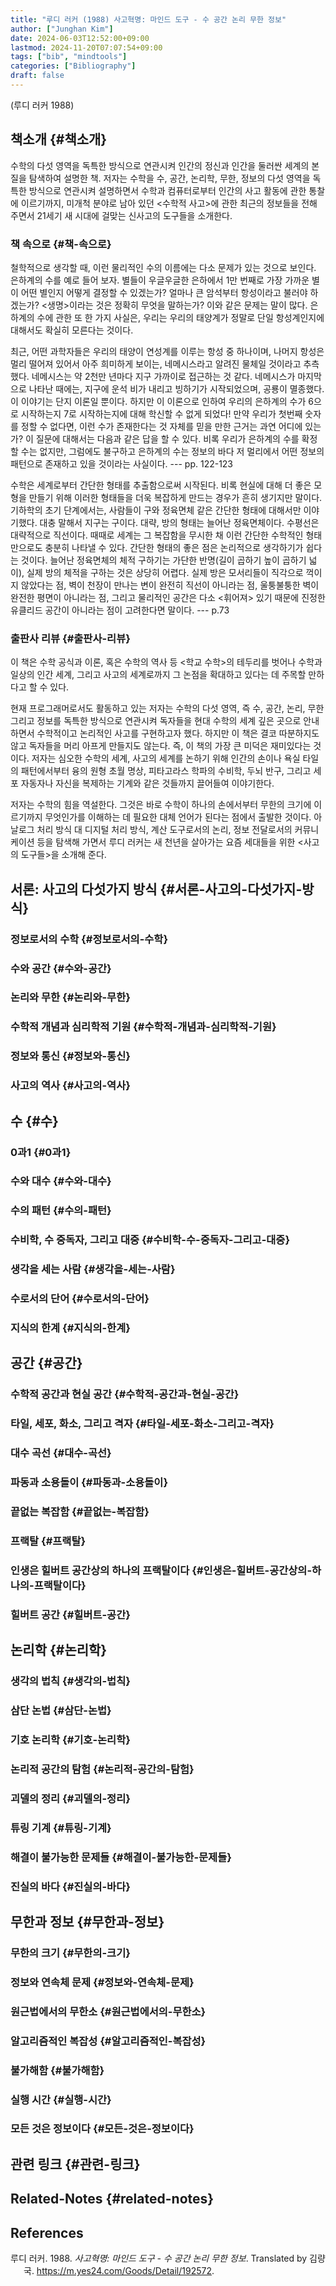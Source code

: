 ```yaml
---
title: "루디 러커 (1988) 사고혁명: 마인드 도구 - 수 공간 논리 무한 정보"
author: ["Junghan Kim"]
date: 2024-06-03T12:52:00+09:00
lastmod: 2024-11-20T07:07:54+09:00
tags: ["bib", "mindtools"]
categories: ["Bibliography"]
draft: false
---
```


(루디 러커 1988)


## 책소개 {#책소개}

수학의 다섯 영역을 독특한 방식으로 연관시켜 인간의 정신과 인간을 둘러싼 세계의 본질을 탐색하여 설명한 책. 저자는 수학을 수, 공간, 논리학, 무한, 정보의 다섯 영역을 독특한 방식으로 연관시켜 설명하면서 수학과 컴퓨터로부터 인간의 사고 활동에 관한 통찰에 이르기까지, 미개척 분야로 남아 있던 &lt;수학적 사고&gt;에 관한 최근의 정보들을 전해 주면서 21세기 새 시대에 걸맞는 신사고의 도구들을 소개한다.


### 책 속으로 {#책-속으로}

철학적으로 생각할 때, 이런 물리적인 수의 이름에는 다소 문제가 있는 것으로 보인다. 은하계의 수를 예로 들어 보자. 별들이 우글우글한 은하에서 1만 번째로 가장 가까운 별이 어떤 별인지 어떻게 결정할 수 있겠는가? 얼마나 큰 암석부터 항성이라고 불러야 하겠는가? &lt;생명&gt;이라는 것은 정확히 무엇을 말하는가? 이와 같은 문제는 말이 많다. 은하계의 수에 관한 또 한 가지 사실은, 우리는 우리의 태양계가 정말로 단일 항성계인지에 대해서도 확실히 모른다는 것이다.

최근, 어떤 과학자들은 우리의 태양이 연성계를 이루는 항성 중 하나이며, 나머지 항성은 멀리 떨어져 있어서 아주 희미하게 보이는, 네메시스라고 알려진 물체일 것이라고 추측했다. 네메시스는 약 2천만 년마다 지구 가까이로 접근하는 것 같다. 네메시스가 마지막으로 나타난 때에는, 지구에 운석 비가 내리고 빙하기가 시작되었으며, 공룡이 멸종했다. 이 이야기는 단지 이론일 뿐이다. 하지만 이 이론으로 인하여 우리의 은하계의 수가 6으로 시작하는지 7로 시작하는지에 대해 학신할 수 없게 되었다! 만약 우리가 첫번째 숫자를 정할 수 없다면, 이런 수가 존재한다는 것 자체를 믿을 만한 근거는 과연 어디에 있는가? 이 질문에 대해서는 다음과 같은 답을 할 수 있다. 비록 우리가 은하계의 수를 확정할 수는 없지만, 그럼에도 불구하고 은하계의 수는 정보의 바다 저 멀리에서 어떤 정보의 패턴으로 존재하고 있을 것이라는 사실이다. --- pp. 122-123

수학은 세계로부터 간단한 형태를 추출함으로써 시작된다. 비록 현실에 대해 더 좋은 모형을 만들기 위해 이러한 형태들을 더욱 복잡하게 만드는 경우가 흔히 생기지만 말이다. 기하학의 초기 단계에서는, 사람들이 구와 정육면체 같은 간단한 형태에 대해서만 이야기했다. 대충 말해서 지구는 구이다. 대략, 방의 형태는 늘어난 정육면체이다. 수평선은 대략적으로 직선이다. 때때로 세계는 그 복잡함을 무시한 채 이런 간단한 수학적인 형태만으로도 충분히 나타낼 수 있다. 간단한 형태의 좋은 점은 논리적으로 생각하기가 쉽다는 것이다. 늘어난 정육면체의 체적 구하기는 가단한 반명(길이 곱하기 높이 곱하기 넓이), 실제 방의 체적을 구하는 것은 상당히 어렵다. 실제 방은 모서리들이 직각으로 꺽이지 않았다는 점, 벽이 천장이 만나는 변이 완전히 직선이 아니라는 점, 울퉁불퉁한 벽이 완전한 평면이 아니라는 점, 그리고 물리적인 공간은 다소 &lt;휘어져&gt; 있기 때문에 진정한 유클리드 공간이 아니라는 점이 고려한다면 말이다. --- p.73


### 출판사 리뷰 {#출판사-리뷰}

이 책은 수학 공식과 이론, 혹은 수학의 역사 등 &lt;학교 수학&gt;의 테두리를 벗어나 수학과 일상의 인간 세계, 그리고 사고의 세계로까지 그 논점을 확대하고 있다는 데 주목할 만하다고 할 수 있다.

현재 프로그래머로서도 활동하고 있는 저자는 수학의 다섯 영역, 즉 수, 공간, 논리, 무한 그리고 정보를 독특한 방식으로 연관시켜 독자들을 현대 수학의 세계 깊은 곳으로 안내하면서 수학적이고 논리적인 사고를 구현하고자 했다. 하지만 이 책은 결코 따분하지도 않고 독자들을 머리 아프게 만들지도 않는다. 즉, 이 책의 가장 큰 미덕은 재미있다는 것이다. 저자는 심오한 수학의 세계, 사고의 세계를 논하기 위해 인간의 손이나 욕실 타일의 패턴에서부터 융의 원형 초월 명상, 피타고라스 학파의 수비학, 두뇌 반구, 그리고 세포 자동자나 자신을 복제하는 기계와 같은 것들까지 끌어들여 이야기한다.

저자는 수학의 힘을 역설한다. 그것은 바로 수학이 하나의 손에서부터 무한의 크기에 이르기까지 무엇인가를 이해하는 데 필요한 대체 언어가 된다는 점에서 출발한 것이다. 아날로그 처리 방식 대 디지털 처리 방식, 계산 도구로서의 논리, 정보 전달로서의 커뮤니케이션 등을 탐색해 가면서 루디 러커는 새 천년을 살아가는 요즘 세대들을 위한 &lt;사고의 도구들&gt;을 소개해 준다.


## 서론: 사고의 다섯가지 방식 {#서론-사고의-다섯가지-방식}


### 정보로서의 수학 {#정보로서의-수학}


### 수와 공간 {#수와-공간}


### 논리와 무한 {#논리와-무한}


### 수학적 개념과 심리학적 기원 {#수학적-개념과-심리학적-기원}


### 정보와 통신 {#정보와-통신}


### 사고의 역사 {#사고의-역사}


## 수 {#수}


### 0과1 {#0과1}


### 수와 대수 {#수와-대수}


### 수의 패턴 {#수의-패턴}


### 수비학, 수 중독자, 그리고 대중 {#수비학-수-중독자-그리고-대중}


### 생각을 세는 사람 {#생각을-세는-사람}


### 수로서의 단어 {#수로서의-단어}


### 지식의 한계 {#지식의-한계}


## 공간 {#공간}


### 수학적 공간과 현실 공간 {#수학적-공간과-현실-공간}


### 타일, 세포, 화소, 그리고 격자 {#타일-세포-화소-그리고-격자}


### 대수 곡선 {#대수-곡선}


### 파동과 소용돌이 {#파동과-소용돌이}


### 끝없는 복잡함 {#끝없는-복잡함}


### 프랙탈 {#프랙탈}


### 인생은 힐버트 공간상의 하나의 프랙탈이다 {#인생은-힐버트-공간상의-하나의-프랙탈이다}


### 힐버트 공간 {#힐버트-공간}


## 논리학 {#논리학}


### 생각의 법칙 {#생각의-법칙}


### 삼단 논법 {#삼단-논법}


### 기호 논리학 {#기호-논리학}


### 논리적 공간의 탐험 {#논리적-공간의-탐험}


### 괴델의 정리 {#괴델의-정리}


### 튜링 기계 {#튜링-기계}


### 해결이 불가능한 문제들 {#해결이-불가능한-문제들}


### 진실의 바다 {#진실의-바다}


## 무한과 정보 {#무한과-정보}


### 무한의 크기 {#무한의-크기}


### 정보와 연속체 문제 {#정보와-연속체-문제}


### 원근법에서의 무한소 {#원근법에서의-무한소}


### 알고리즘적인 복잡성 {#알고리즘적인-복잡성}


### 불가해함 {#불가해함}


### 실행 시간 {#실행-시간}


### 모든 것은 정보이다 {#모든-것은-정보이다}


## 관련 링크 {#관련-링크}


## Related-Notes {#related-notes}

## References

<style>.csl-entry{text-indent: -1.5em; margin-left: 1.5em;}</style><div class="csl-bib-body">
  <div class="csl-entry">루디 러커. 1988. <i>사고혁명: 마인드 도구 - 수 공간 논리 무한 정보</i>. Translated by 김량국. <a href="https://m.yes24.com/Goods/Detail/192572">https://m.yes24.com/Goods/Detail/192572</a>.</div>
</div>
